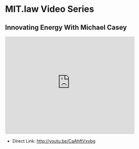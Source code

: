 # MIT.law Video Series
## Innovating Energy With Michael Casey

<iframe width="420" height="315" src="http://www.youtube.com/embed/CaAhftVxybg" frameborder="0" allowfullscreen></iframe>

* Direct Link: http://youtu.be/CaAhftVxybg
